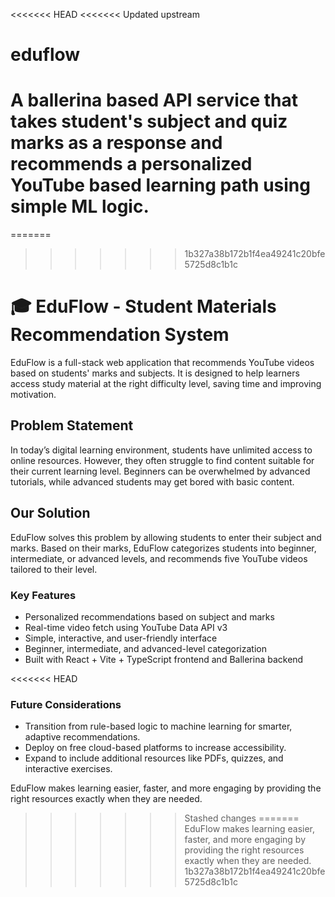 <<<<<<< HEAD
<<<<<<< Updated upstream
# eduflow
A ballerina based API service that takes student's subject and quiz marks as a response and recommends a personalized YouTube based learning path  using simple ML logic.
=======
=======
>>>>>>> 1b327a38b172b1f4ea49241c20bfe5725d8c1b1c
# 🎓 EduFlow - Student Materials Recommendation System

EduFlow is a full-stack web application that recommends YouTube videos based on students' marks and subjects. It is designed to help learners access study material at the right difficulty level, saving time and improving motivation.

## Problem Statement

In today’s digital learning environment, students have unlimited access to online resources. However, they often struggle to find content suitable for their current learning level. Beginners can be overwhelmed by advanced tutorials, while advanced students may get bored with basic content.

## Our Solution

EduFlow solves this problem by allowing students to enter their subject and marks. Based on their marks, EduFlow categorizes students into beginner, intermediate, or advanced levels, and recommends five YouTube videos tailored to their level.

### Key Features

- Personalized recommendations based on subject and marks
- Real-time video fetch using YouTube Data API v3
- Simple, interactive, and user-friendly interface
- Beginner, intermediate, and advanced-level categorization
- Built with React + Vite + TypeScript frontend and Ballerina backend

<<<<<<< HEAD
### Future Considerations

- Transition from rule-based logic to machine learning for smarter, adaptive recommendations.
- Deploy on free cloud-based platforms to increase accessibility.
- Expand to include additional resources like PDFs, quizzes, and interactive exercises.

EduFlow makes learning easier, faster, and more engaging by providing the right resources exactly when they are needed.
>>>>>>> Stashed changes
=======
EduFlow makes learning easier, faster, and more engaging by providing the right resources exactly when they are needed.
>>>>>>> 1b327a38b172b1f4ea49241c20bfe5725d8c1b1c
